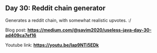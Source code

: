 ## Day 30: Reddit chain generator
Generates a reddit chain, with somewhat realistic upvotes. :/

Blog post: **<https://medium.com/@savim2020/useless-java-day-30-ad409ca7ef16>**

Youtube link: **<https://youtu.be/Iap9NTi5EDk>**
